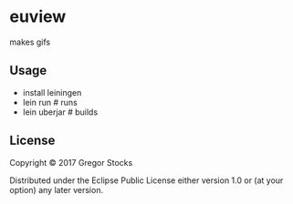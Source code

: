 
# euview

makes gifs

## Usage

- install leiningen
- lein run # runs
- lein uberjar # builds

## License

Copyright © 2017 Gregor Stocks

Distributed under the Eclipse Public License either version 1.0 or (at
your option) any later version.
